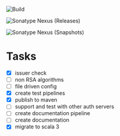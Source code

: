 
![Build](https://img.shields.io/github/workflow/status/bilal-fazlani/akka-http-jwt-auth/Build?style=for-the-badge)

![Sonatype Nexus (Releases)](https://img.shields.io/nexus/r/tech.bilal/akka-http-jwt-auth_3.0.0-M3?color=green&label=RELEASE%20VERSION&server=https%3A%2F%2Foss.sonatype.org&style=for-the-badge)

![Sonatype Nexus (Snapshots)](https://img.shields.io/nexus/s/tech.bilal/akka-http-jwt-auth_3.0.0-M3?label=SNAPSHOT%20VERSION&server=https%3A%2F%2Foss.sonatype.org&style=for-the-badge)

# Tasks
- [x] issuer check
- [ ] non RSA algorithms
- [ ] file driven config
- [x] create test pipelines
- [x] publish to maven
- [ ] support and test with other auth servers
- [ ] create documentation pipeline
- [ ] create documentation
- [x] migrate to scala 3
